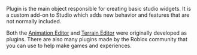 Plugin is the main object responsible for creating basic studio widgets. It is
a custom add-on to Studio which adds new behavior and features that are not
normally included.

Both the [Animation Editor](/building-and-visuals/animation/animation-editor)
and [Terrain Editor](/studio/terrain-editor) were originally developed as
plugins. There are also many plugins made by the Roblox community that you can
use to help make games and experiences.